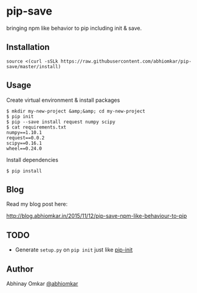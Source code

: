 # pip-save
bringing npm like behavior to pip including init &amp; save.


Installation
------------

	source <(curl -sSLk https://raw.githubusercontent.com/abhiomkar/pip-save/master/install)

Usage
-----

Create virtual environment & install packages

	$ mkdir my-new-project &amp;&amp; cd my-new-project
	$ pip init
	$ pip --save install request numpy scipy
	$ cat requirements.txt
	numpy==1.10.1
	request==0.0.2
	scipy==0.16.1
	wheel==0.24.0

Install dependencies

	$ pip install

Blog
----

Read my blog post here:

http://blog.abhiomkar.in/2015/11/12/pip-save-npm-like-behaviour-to-pip

TODO
----

* Generate `setup.py` on `pip init` just like [pip-init](https://github.com/juanpabloaj/pip-init)

Author
------

Abhinay Omkar [@abhiomkar](http://twitter.com/abhiomkar)
